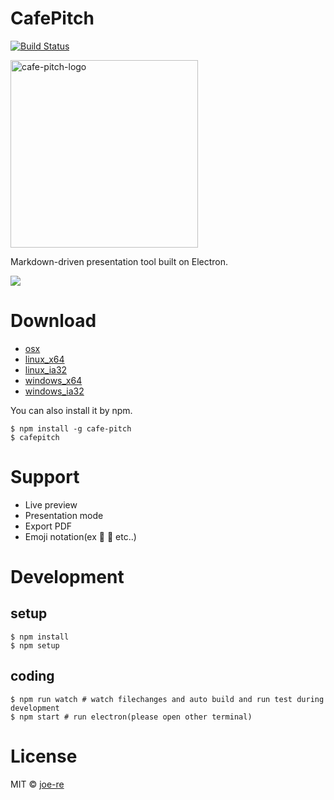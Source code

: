 # CafePitch
[![Build Status](https://travis-ci.org/joe-re/cafe-pitch.svg?branch=master)](https://travis-ci.org/joe-re/cafe-pitch)

<img height="300" alt="cafe-pitch-logo" src="https://cloud.githubusercontent.com/assets/4954534/15095077/8e43e32e-14f2-11e6-98b4-6124b0e4561d.png"/>

Markdown-driven presentation tool built on Electron.

![](https://cloud.githubusercontent.com/assets/4954534/15095492/7192a2d6-1503-11e6-9e2e-8b86839b73cb.gif)

# Download

- [osx](https://github.com/joe-re/cafe-pitch/releases/download/v0.0.5/osx.zip)
- [linux_x64](https://github.com/joe-re/cafe-pitch/releases/download/v0.0.5/linux_x64.zip)
- [linux_ia32](https://github.com/joe-re/cafe-pitch/releases/download/v0.0.5/linux_ia32.zip)
- [windows_x64](https://github.com/joe-re/cafe-pitch/releases/download/v0.0.5/win_x64.zip)
- [windows_ia32](https://github.com/joe-re/cafe-pitch/releases/download/v0.0.5/win_ia32.zip)

You can also install it by npm.

```
$ npm install -g cafe-pitch
$ cafepitch
```

# Support
- Live preview
- Presentation mode
- Export PDF
- Emoji notation(ex :tada: :bow: etc..)

# Development

## setup
```
$ npm install
$ npm setup
```

## coding
```
$ npm run watch # watch filechanges and auto build and run test during development
$ npm start # run electron(please open other terminal)
```

# License

MIT © [joe-re](https://github.com/joe-re)
